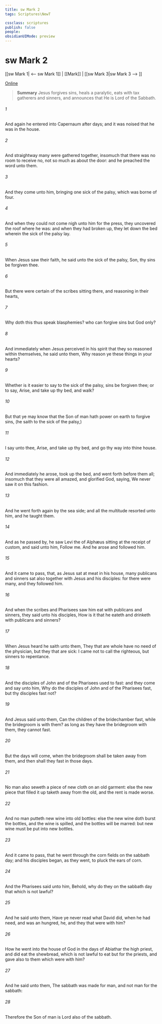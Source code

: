 ```yaml
---
title: sw Mark 2
tags: Scriptures\NewT

cssclass: scriptures
publish: false
people:
obsidianUIMode: preview
---
```


# sw Mark 2
[[sw Mark 1| <-- sw Mark 1]] | [[Mark]] | [[sw Mark 3|sw Mark 3 --> ]]

[Online](https://churchofjesuschrist.org/study/scriptures/nt/mark/2?lang=eng)

> __Summary__
Jesus forgives sins, heals a paralytic, eats with tax gatherers and sinners, and announces that He is Lord of the Sabbath.

###### 1 
And again he entered into Capernaum after  days; and it was noised that he was in the house.

###### 2 
And straightway many were gathered together, insomuch that there was no room to receive  no, not so much as about the door: and he preached the word unto them.

###### 3 
And they come unto him, bringing one sick of the palsy, which was borne of four.

###### 4 
And when they could not come nigh unto him for the press, they uncovered the roof where he was: and when they had broken  up, they let down the bed wherein the sick of the palsy lay.

###### 5 
When Jesus saw their faith, he said unto the sick of the palsy, Son, thy sins be forgiven thee.

###### 6 
But there were certain of the scribes sitting there, and reasoning in their hearts,

###### 7 
Why doth this  thus speak blasphemies? who can forgive sins but God only?

###### 8 
And immediately when Jesus perceived in his spirit that they so reasoned within themselves, he said unto them, Why reason ye these things in your hearts?

###### 9 
Whether is it easier to say to the sick of the palsy,  sins be forgiven thee; or to say, Arise, and take up thy bed, and walk?

###### 10 
But that ye may know that the Son of man hath power on earth to forgive sins, (he saith to the sick of the palsy,)

###### 11 
I say unto thee, Arise, and take up thy bed, and go thy way into thine house.

###### 12 
And immediately he arose, took up the bed, and went forth before them all; insomuch that they were all amazed, and glorified God, saying, We never saw it on this fashion.

###### 13 
And he went forth again by the sea side; and all the multitude resorted unto him, and he taught them.

###### 14 
And as he passed by, he saw Levi the  of Alphæus sitting at the receipt of custom, and said unto him, Follow me. And he arose and followed him.

###### 15 
And it came to pass, that, as Jesus sat at meat in his house, many publicans and sinners sat also together with Jesus and his disciples: for there were many, and they followed him.

###### 16 
And when the scribes and Pharisees saw him eat with publicans and sinners, they said unto his disciples, How is it that he eateth and drinketh with publicans and sinners?

###### 17 
When Jesus heard  he saith unto them, They that are whole have no need of the physician, but they that are sick: I came not to call the righteous, but sinners to repentance.

###### 18 
And the disciples of John and of the Pharisees used to fast: and they come and say unto him, Why do the disciples of John and of the Pharisees fast, but thy disciples fast not?

###### 19 
And Jesus said unto them, Can the children of the bridechamber fast, while the bridegroom is with them? as long as they have the bridegroom with them, they cannot fast.

###### 20 
But the days will come, when the bridegroom shall be taken away from them, and then shall they fast in those days.

###### 21 
No man also seweth a piece of new cloth on an old garment: else the new piece that filled it up taketh away from the old, and the rent is made worse.

###### 22 
And no man putteth new wine into old bottles: else the new wine doth burst the bottles, and the wine is spilled, and the bottles will be marred: but new wine must be put into new bottles.

###### 23 
And it came to pass, that he went through the corn fields on the sabbath day; and his disciples began, as they went, to pluck the ears of corn.

###### 24 
And the Pharisees said unto him, Behold, why do they on the sabbath day that which is not lawful?

###### 25 
And he said unto them, Have ye never read what David did, when he had need, and was an hungred, he, and they that were with him?

###### 26 
How he went into the house of God in the days of Abiathar the high priest, and did eat the shewbread, which is not lawful to eat but for the priests, and gave also to them which were with him?

###### 27 
And he said unto them, The sabbath was made for man, and not man for the sabbath:

###### 28 
Therefore the Son of man is Lord also of the sabbath.

